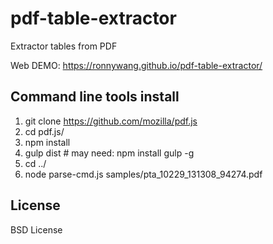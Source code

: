 # pdf-table-extractor
Extractor tables from PDF

Web DEMO: https://ronnywang.github.io/pdf-table-extractor/

Command line tools install
--------------------------
1. git clone https://github.com/mozilla/pdf.js
2. cd pdf.js/
3. npm install
4. gulp dist # may need: npm install gulp -g
5. cd ../
6. node parse-cmd.js samples/pta_10229_131308_94274.pdf

License
-------
BSD License
